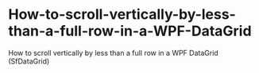 # How-to-scroll-vertically-by-less-than-a-full-row-in-a-WPF-DataGrid
How to scroll vertically by less than a full row in a WPF DataGrid (SfDataGrid)
